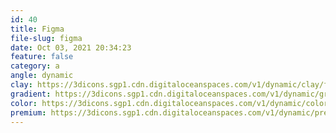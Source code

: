 ```yaml
---
id: 40
title: Figma
file-slug: figma
date: Oct 03, 2021 20:34:23
feature: false
category: a
angle: dynamic
clay: https://3dicons.sgp1.cdn.digitaloceanspaces.com/v1/dynamic/clay/figma-dynamic-clay.png
gradient: https://3dicons.sgp1.cdn.digitaloceanspaces.com/v1/dynamic/gradient/figma-dynamic-gradient.png
color: https://3dicons.sgp1.cdn.digitaloceanspaces.com/v1/dynamic/color/figma-dynamic-color.png
premium: https://3dicons.sgp1.cdn.digitaloceanspaces.com/v1/dynamic/premium/figma-dynamic-premium.png
---
```

